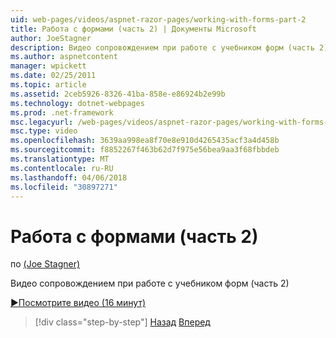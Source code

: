 ```yaml
---
uid: web-pages/videos/aspnet-razor-pages/working-with-forms-part-2
title: Работа с формами (часть 2) | Документы Microsoft
author: JoeStagner
description: Видео сопровождением при работе с учебником форм (часть 2)
ms.author: aspnetcontent
manager: wpickett
ms.date: 02/25/2011
ms.topic: article
ms.assetid: 2ceb5926-8326-41ba-858e-e86924b2e99b
ms.technology: dotnet-webpages
ms.prod: .net-framework
msc.legacyurl: /web-pages/videos/aspnet-razor-pages/working-with-forms-part-2
msc.type: video
ms.openlocfilehash: 3639aa998ea8f70e8e910d4265435acf3a4d458b
ms.sourcegitcommit: f8852267f463b62d7f975e56bea9aa3f68fbbdeb
ms.translationtype: MT
ms.contentlocale: ru-RU
ms.lasthandoff: 04/06/2018
ms.locfileid: "30897271"
---
```

<a name="working-with-forms-part-2"></a>Работа с формами (часть 2)
====================
по [(Joe Stagner)](https://github.com/JoeStagner)

Видео сопровождением при работе с учебником форм (часть 2)

[&#9654;Посмотрите видео (16 минут)](https://channel9.msdn.com/Blogs/ASP-NET-Site-Videos/working-with-forms-part-2)

> [!div class="step-by-step"]
> [Назад](working-with-forms-part-1.md)
> [Вперед](working-with-data-part-1.md)
